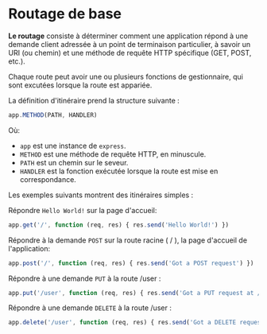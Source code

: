 # Routage de base

**Le routage** consiste à déterminer comment une application répond à une demande client adressée à un point de terminaison particulier, à savoir un URI (ou chemin) et une méthode de requête HTTP spécifique (GET, POST, etc.).

Chaque route peut avoir une ou plusieurs fonctions de gestionnaire, qui sont excutées lorsque la route est appariée.

La définition d'itinéraire prend la structure suivante :

```javascript
app.METHOD(PATH, HANDLER)
```

Où:

-   `app` est une instance de `express`.
-   `METHOD` est une méthode de requête HTTP, en minuscule.
-   `PATH` est un chemin sur le seveur.
-   `HANDLER` est la fonction exécutée lorsque la route est mise en correspondance.

Les exemples suivants montrent des itinéraires simples :

Répondre `Hello World!` sur la page d'accueil:

```javascript
app.get('/', function (req, res) { res.send('Hello World!') })
```

Répondre à la demande `POST` sur la route racine ( / ), la page d'accueil de l'application:

```javascript
app.post('/', function (req, res) { res.send('Got a POST request') })
```

Répondre à une demande `PUT` à la route /user :

```javascript
app.put('/user', function (req, res) { res.send('Got a PUT request at /user') })
```

Répondre à une demande `DELETE` à la route /user :

```javascript
app.delete('/user', function (req, res) { res.send('Got a DELETE request at /user') })
```
